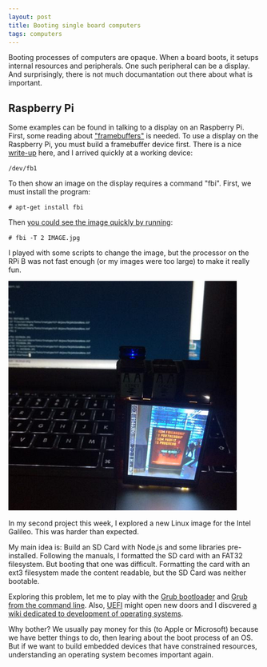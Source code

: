 ```yaml
---
layout: post
title: Booting single board computers
tags: computers
---
```

Booting processes of computers are opaque. When a board boots, it setups internal resources and peripherals. One such peripheral can be a display. And surprisingly, there is not much documantation out there about what is important.

## Raspberry Pi

Some examples can be found in talking to a display on an Raspberry Pi. First, some reading about ["framebuffers"](https://en.wikipedia.org/wiki/Linux_framebuffer) is needed. To use a display on the Raspberry Pi, you must build a framebuffer device first. There is a nice [write-up](https://github.com/notro/fbtft/wiki) here, and I arrived quickly at a working device:

    /dev/fb1

To then show an image on the display requires a command "fbi". First, we must install the program:

    # apt-get install fbi

Then [you could see the image quickly by running](https://www.raspberrypi.org/forums/viewtopic.php?f=27&t=15182):

    # fbi -T 2 IMAGE.jpg

I played with some scripts to change the image, but the processor on the RPi B was not fast enough (or my images were too large) to make it really fun.

<img src="/static/images/rpi_display.png" />

In my second project this week, I explored a new Linux image for the Intel Galileo. This was harder than expected.

My main idea is: Build an SD Card with Node.js and some libraries pre-installed. Following the manuals, I formatted the SD card with an FAT32 filesystem. But booting that one was difficult. Formatting the card with an ext3 filesystem made the content readable, but the SD Card was neither bootable.

Exploring this problem, let me to play with the [Grub bootloader](http://www.dedoimedo.com/computers/grub.html#mozTocId616834) and [Grub from the command line](http://www.mepis.org/docs/en/index.php?title=GRUB_from_command_line). Also, [UEFI](https://en.wikipedia.org/wiki/Unified_Extensible_Firmware_Interface) might open new doors and I discvered [a wiki dedicated to development of operating systems](http://wiki.osdev.org/Main_Page).

Why bother? We usually pay money for this (to Apple or Microsoft) because we have better things to do, then learing about the boot process of an OS. But if we want to build embedded devices that have constrained resources, understanding an operating system becomes important again.

